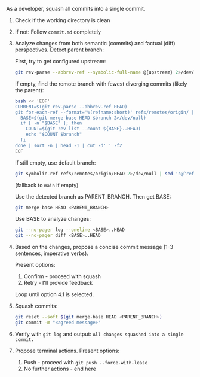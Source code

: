 As a developer, squash all commits into a single commit.

1. Check if the working directory is clean
2. If not: Follow `commit.md` completely
3. Analyze changes from both semantic (commits) and factual (diff) perspectives. Detect parent branch:

    First, try to get configured upstream:
    ```bash
    git rev-parse --abbrev-ref --symbolic-full-name @{upstream} 2>/dev/null
    ```

    If empty, find the remote branch with fewest diverging commits (likely the parent):
    ```bash
    bash << 'EOF'
    CURRENT=$(git rev-parse --abbrev-ref HEAD)
    git for-each-ref --format='%(refname:short)' refs/remotes/origin/ | grep -v "origin/$CURRENT" | while read branch; do
      BASE=$(git merge-base HEAD $branch 2>/dev/null)
      if [ -n "$BASE" ]; then
        COUNT=$(git rev-list --count ${BASE}..HEAD)
        echo "$COUNT $branch"
      fi
    done | sort -n | head -1 | cut -d' ' -f2
    EOF
    ```

    If still empty, use default branch:
    ```bash
    git symbolic-ref refs/remotes/origin/HEAD 2>/dev/null | sed 's@^refs/remotes/origin/@@'
    ```
    (fallback to `main` if empty)

    Use the detected branch as PARENT_BRANCH. Then get BASE:
    ```bash
    git merge-base HEAD <PARENT_BRANCH>
    ```

    Use BASE to analyze changes:
    ```bash
    git --no-pager log --oneline <BASE>..HEAD
    git --no-pager diff <BASE>..HEAD
    ```
4. Based on the changes, propose a concise commit message (1-3 sentences, imperative verbs).

    Present options:
    1. Confirm - proceed with squash
    2. Retry - I'll provide feedback

    Loop until option 4.1 is selected.

5. Squash commits:
    ```bash
    git reset --soft $(git merge-base HEAD <PARENT_BRANCH>)
    git commit -m "<agreed message>"
    ```

6. Verify with `git log` and output: `All changes squashed into a single commit.`
7. Propose terminal actions.
   Present options:
   1. Push - proceed with `git push --force-with-lease`
   2. No further actions - end here
